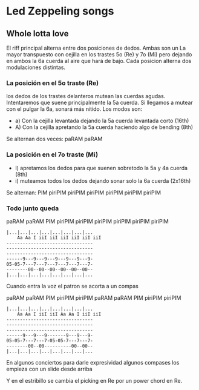 # Led Zeppeling songs

##  Whole lotta love

El riff principal alterna entre dos posiciones de dedos.
Ambas son un La mayor transpuesto con cejilla en los trastes 5o (Re) y 7o (Mi)
pero dejando en ambos la 6a cuerda al aire que hará de bajo.
Cada posicion alterna dos modulaciones distintas.

### La posición en el 5o traste (Re)

los dedos de los trastes delanteros mutean las cuerdas agudas.
Intentaremos que suene principalmente la 5a cuerda.
Si llegamos a mutear con el pulgar la 6a, sonará más nitido.
Los modos son:

- a) Con la cejilla levantada dejando la 5a cuerda levantada corto (16th)
- A) Con la cejilla apretando la 5a cuerda haciendo algo de bending (8th)

Se alternan dos veces: paRAM paRAM

### La posición en el 7o traste (Mi)

- I) apretamos los dedos para que suenen sobretodo la 5a y 4a cuerda (8th)
- i) muteamos todos los dedos dejando sonar solo la 6a cuerda (2x16th)

Se alternan: PIM piriPIM piriPIM piriPIM piriPIM piriPIM piriPIM

### Todo junto queda

paRAM paRAM PIM piriPIM piriPIM piriPIM piriPIM piriPIM piriPIM

	|...|...|...|...|...|...|...|...
        Aa Aa I iiI iiI iiI iiI iiI iiI 
	--------------------------------
	--------------------------------
	--------------------------------
	------9---9---9---9---9---9---9-
	05-05-7---7---7---7---7---7---7-
	--------00--00--00--00--00--00--
	|...|...|...|...|...|...|...|...

Cuando entra la voz el patron se acorta a un compas

paRAM paRAM PIM piriPIM piriPIM  paRAM paRAM PIM piriPIM piriPIM 

	|...|...|...|...|...|...|...|...
        Aa Aa I iiI iiI Aa Aa I iiI iiI 
	--------------------------------
	--------------------------------
	--------------------------------
	------9---9---9-------9---9---9-
	05-05-7---7---7-05-05-7---7---7-
	--------00--00----------00--00--
	|...|...|...|...|...|...|...|...

En algunos conciertos para darle expresividad algunos compases los empieza con un slide desde arriba

Y en el estribillo se cambia el picking en Re por un power chord en Re.








